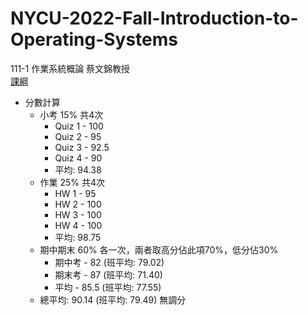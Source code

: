 # NYCU-2022-Fall-Introduction-to-Operating-Systems
111-1 作業系統概論 蔡文錦教授<br/>
[課綱](https://timetable.nycu.edu.tw/?r=main/crsoutline&Acy=111&Sem=1&CrsNo=515522&lang=zh-tw)

- 分數計算
  - 小考 15% 共4次
    - Quiz 1 - 100
    - Quiz 2 - 95
    - Quiz 3 - 92.5
    - Quiz 4 - 90
    - 平均: 94.38
  - 作業 25% 共4次
    - HW 1 - 95
    - HW 2 - 100
    - HW 3 - 100
    - HW 4 - 100
    - 平均: 98.75
  - 期中期末 60% 各一次，兩者取高分佔此項70%，低分佔30%
    - 期中考 - 82 (班平均: 79.02)
    - 期末考 - 87 (班平均: 71.40)
    - 平均 - 85.5 (班平均: 77.55)
  - 總平均: 90.14 (班平均: 79.49) 無調分
